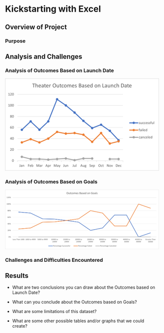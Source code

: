 # Kickstarting with Excel

## Overview of Project

### Purpose

## Analysis and Challenges

### Analysis of Outcomes Based on Launch Date

![Theater Outcomes vs Launch Chart](https://github.com/BiscuitButter/kickstarter-analysis/blob/master/Theater_Outcomes_vs_Launch.png?raw=true)

### Analysis of Outcomes Based on Goals

![Outcomes vs Goals Chart](https://github.com/BiscuitButter/kickstarter-analysis/blob/master/Outcomes_vs_Goals.png?raw=true)

### Challenges and Difficulties Encountered

## Results

- What are two conclusions you can draw about the Outcomes based on Launch Date?

- What can you conclude about the Outcomes based on Goals?

- What are some limitations of this dataset?

- What are some other possible tables and/or graphs that we could create?

